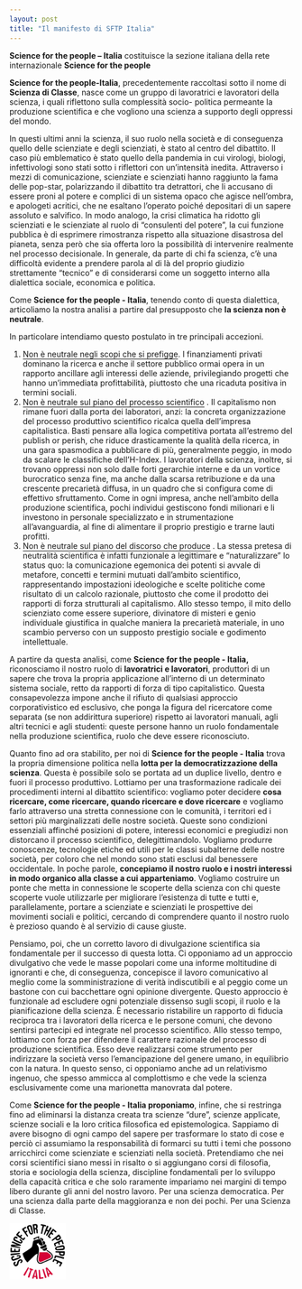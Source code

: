```yaml
--- 
layout: post 
title: "Il manifesto di SFTP Italia"  
--- 
```


**Science for the people – Italia** costituisce la sezione italiana della rete internazionale **Science for
the people**

**Science for the people-Italia**, precedentemente raccoltasi sotto il nome di **Scienza di Classe**, nasce
come un gruppo di lavoratrici e lavoratori della scienza, i quali riflettono sulla complessità socio-
politica permeante la produzione scientifica e che vogliono una scienza a supporto degli oppressi del
mondo.

In questi ultimi anni la scienza, il suo ruolo nella società e di conseguenza quello delle scienziate e
degli scienziati, è stato al centro del dibattito.
Il caso più emblematico è stato quello della pandemia in cui virologi, biologi, infettivologi sono stati
sotto i riflettori con un’intensità inedita.
Attraverso i mezzi di comunicazione, scienziate e scienziati hanno raggiunto la fama delle pop-star,
polarizzando il dibattito tra detrattori, che li accusano di essere proni al potere e complici di un sistema
opaco che agisce nell’ombra, e apologeti acritici, che ne esaltano l’operato poiché depositari di un
sapere assoluto e salvifico.
In modo analogo, la crisi climatica ha ridotto gli scienziati e le scienziate al ruolo di “consulenti del
potere”, la cui funzione pubblica è di esprimere rimostranza rispetto alla situazione disastrosa del
pianeta, senza però che sia offerta loro la possibilità di intervenire realmente nel processo decisionale.
In generale, da parte di chi fa scienza, c’è una difficoltà evidente a prendere parola al di là del proprio
giudizio strettamente “tecnico” e di considerarsi come un soggetto interno alla dialettica sociale,
economica e politica.

Come **Science for the people - Italia**, tenendo conto di questa dialettica, articoliamo la nostra analisi
a partire dal presupposto che **la scienza non è neutrale**.

In particolare intendiamo questo postulato in tre principali accezioni.

1. <span style="border-bottom:1px solid">Non è neutrale negli scopi che si prefigge</span>. I finanziamenti privati dominano la ricerca e anche
il settore pubblico ormai opera in un rapporto ancillare agli interessi delle aziende,
privilegiando progetti che hanno un’immediata profittabilità, piuttosto che una ricaduta
positiva in termini sociali.
2. <span style="border-bottom:1px solid">Non è neutrale sul piano del processo scientifico</span> . Il capitalismo non rimane fuori dalla porta
dei laboratori, anzi: la concreta organizzazione del processo produttivo scientifico ricalca
quella dell’impresa capitalistica. Basti pensare alla logica competitiva portata all’estremo del
publish or perish, che riduce drasticamente la qualità della ricerca, in una gara spasmodica a
pubblicare di più, generalmente peggio, in modo da scalare le classifiche dell’H-Index. I
lavoratori della scienza, inoltre, si trovano oppressi non solo dalle forti gerarchie interne e da
un vortice burocratico senza fine, ma anche dalla scarsa retribuzione e da una crescente
precarietà diffusa, in un quadro che si configura come di effettivo sfruttamento.
Come in ogni impresa, anche nell’ambito della produzione scientifica, pochi individui
gestiscono fondi milionari e li investono in personale specializzato e in strumentazione
all’avanguardia, al fine di alimentare il proprio prestigio e trarne lauti profitti.
3. <span style="border-bottom:1px solid">Non è neutrale sul piano del discorso che produce</span> . La stessa pretesa di neutralità scientifica
è infatti funzionale a legittimare e “naturalizzare” lo status quo: la comunicazione egemonica
dei potenti si avvale di metafore, concetti e termini mutuati dall’ambito scientifico,
rappresentando impostazioni ideologiche e scelte politiche come risultato di un calcolo
razionale, piuttosto che come il prodotto dei rapporti di forza strutturali al capitalismo. Allo
stesso tempo, il mito dello scienziato come essere superiore, divinatore di misteri e genio
individuale giustifica in qualche maniera la precarietà materiale, in uno scambio perverso con
un supposto prestigio sociale e godimento intellettuale.

A partire da questa analisi, come **Science for the people - Italia,** riconosciamo il nostro ruolo di
**lavoratrici e lavoratori**, produttori di un sapere che trova la propria applicazione all’interno di un
determinato sistema sociale, retto da rapporti di forza di tipo capitalistico.
Questa consapevolezza impone anche il rifiuto di qualsiasi approccio corporativistico ed esclusivo,
che ponga la figura del ricercatore come separata (se non addirittura superiore) rispetto ai lavoratori
manuali, agli altri tecnici e agli studenti: queste persone hanno un ruolo fondamentale nella
produzione scientifica, ruolo che deve essere riconosciuto.

Quanto fino ad ora stabilito, per noi di **Science for the people - Italia** trova la propria dimensione
politica nella **lotta per la democratizzazione della scienza**.
Questa è possibile solo se portata ad un duplice livello, dentro e fuori il processo produttivo. Lottiamo
per una trasformazione radicale dei procedimenti interni al dibattito scientifico: vogliamo poter
decidere **cosa ricercare, come ricercare, quando ricercare e dove ricercare** e vogliamo farlo
attraverso una stretta connessione con le comunità, i territori ed i settori più marginalizzati delle nostre
società.
Queste sono condizioni essenziali affinché posizioni di potere, interessi economici e pregiudizi non
distorcano il processo scientifico, delegittimandolo.
Vogliamo produrre conoscenze, tecnologie etiche ed utili per le classi subalterne delle nostre società,
per coloro che nel mondo sono stati esclusi dal benessere occidentale. In poche parole, **concepiamo
il nostro ruolo e i nostri interessi in modo organico alla classe a cui apparteniamo**. Vogliamo
costruire un ponte che metta in connessione le scoperte della scienza con chi queste scoperte vuole
utilizzarle per migliorare l’esistenza di tutte e tutti e, parallelamente, portare a scienziate e scienziati
le prospettive dei movimenti sociali e politici, cercando di comprendere quanto il nostro ruolo è
prezioso quando è al servizio di cause giuste.

Pensiamo, poi, che un corretto lavoro di divulgazione scientifica sia fondamentale per il successo di
questa lotta. Ci opponiamo ad un approccio divulgativo che vede le masse popolari come una informe
moltitudine di ignoranti e che, di conseguenza, concepisce il lavoro comunicativo al meglio come la
somministrazione di verità indiscutibili e al peggio come un bastone con cui bacchettare ogni opinione
divergente.
Questo approccio è funzionale ad escludere ogni potenziale dissenso sugli scopi, il ruolo e la
pianificazione della scienza.
È necessario ristabilire un rapporto di fiducia reciproca tra i lavoratori della ricerca e le persone
comuni, che devono sentirsi partecipi ed integrate nel processo scientifico.
Allo stesso tempo, lottiamo con forza per difendere il carattere razionale del processo di produzione
scientifica. Esso deve realizzarsi come strumento per indirizzare la società verso l’emancipazione del
genere umano, in equilibrio con la natura. In questo senso, ci opponiamo anche ad un relativismo
ingenuo, che spesso ammicca al complottismo e che vede la scienza esclusivamente come una
marionetta manovrata dal potere.

Come **Science for the people - Italia proponiamo**, infine, che si restringa fino ad eliminarsi la
distanza creata tra scienze “dure”, scienze applicate, scienze sociali e la loro critica filosofica ed
epistemologica. Sappiamo di avere bisogno di ogni campo del sapere per trasformare lo stato di cose
e perciò ci assumiamo la responsabilità di formarci su tutti i temi che possono arricchirci come
scienziate e scienziati nella società.
Pretendiamo che nei corsi scientifici siano messi in risalto o si aggiungano corsi di filosofia, storia e
sociologia della scienza, discipline fondamentali per lo sviluppo della capacità critica e che solo
raramente impariamo nei margini di tempo libero durante gli anni del nostro lavoro.
Per una scienza democratica.
Per una scienza dalla parte della maggioranza e non dei pochi.
Per una Scienza di Classe.  

<img src="/img/logo.jpg" alt="logo sftp italia" align="center" width="100" height="100">
